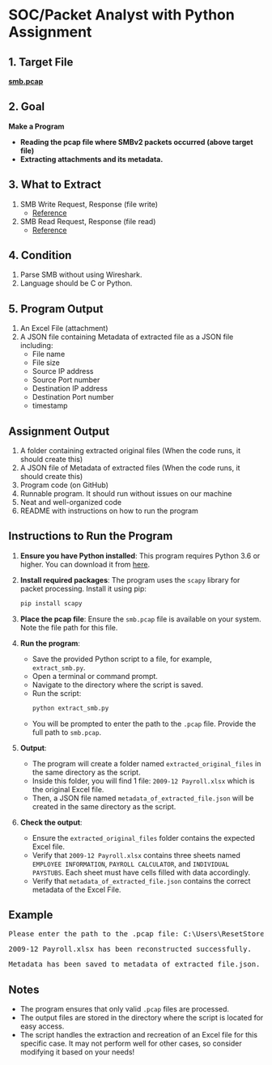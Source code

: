 # SOC/Packet Analyst with Python Assignment

## 1. Target File
**[smb.pcap](https://github.com/noahverner1995/SOC-Packet-Analyst-with-Python-Assignment/blob/main/smb.pcap)**

## 2. Goal

**Make a Program**

- **Reading the pcap file where SMBv2 packets occurred (above target file)**
- **Extracting attachments and its metadata.**

## 3. What to Extract

1. SMB Write Request, Response (file write)
   - [Reference](https://learn.microsoft.com/en-us/openspecs/windows_protocols/ms-smb2/e7046961-3318-4350-be2a-a8d69bb59ce8)
2. SMB Read Request, Response (file read)
   - [Reference](https://learn.microsoft.com/en-us/openspecs/windows_protocols/ms-smb2/320f04f3-1b28-45cd-aaa1-9e5aed810dca)

## 4. Condition

1. Parse SMB without using Wireshark.
2. Language should be C or Python.

## 5. Program Output

1. An Excel File (attachment)
2. A JSON file containing Metadata of extracted file as a JSON file including:
    - File name
    - File size
    - Source IP address
    - Source Port number
    - Destination IP address
    - Destination Port number
    - timestamp


## Assignment Output

1. A folder containing extracted original files (When the code runs, it should create this)
2. A JSON file of Metadata of extracted files (When the code runs, it should create this)
3. Program code (on GitHub)
4. Runnable program. It should run without issues on our machine
5. Neat and well-organized code
6. README with instructions on how to run the program

## Instructions to Run the Program

1. **Ensure you have Python installed**: This program requires Python 3.6 or higher. You can download it from [here](https://www.python.org/downloads/).

2. **Install required packages**: The program uses the `scapy` library for packet processing. Install it using pip:
    ```bash
    pip install scapy
    ```

3. **Place the pcap file**: Ensure the `smb.pcap` file is available on your system. Note the file path for this file.

4. **Run the program**:
    - Save the provided Python script to a file, for example, `extract_smb.py`.
    - Open a terminal or command prompt.
    - Navigate to the directory where the script is saved.
    - Run the script:
      ```bash
      python extract_smb.py
      ```
    - You will be prompted to enter the path to the `.pcap` file. Provide the full path to `smb.pcap`.

5. **Output**:
    - The program will create a folder named `extracted_original_files` in the same directory as the script.
    - Inside this folder, you will find 1 file: `2009-12 Payroll.xlsx` which is the original Excel file.
    - Then, a JSON file named `metadata_of_extracted_file.json` will be created in the same directory as the script.

6. **Check the output**:
    - Ensure the `extracted_original_files` folder contains the expected Excel file.
    - Verify that `2009-12 Payroll.xlsx` contains three sheets named `EMPLOYEE INFORMATION`, `PAYROLL CALCULATOR`, and `INDIVIDUAL PAYSTUBS`. Each sheet must have cells filled with data accordingly.
    - Verify that `metadata_of_extracted_file.json` contains the correct metadata of the Excel File.

## Example

<pre>Please enter the path to the .pcap file: C:\Users\ResetStoreX\Downloads\hyper hire technical test\smb.pcap</pre>
<pre>2009-12 Payroll.xlsx has been reconstructed successfully.</pre>
<pre>Metadata has been saved to metadata_of_extracted_file.json.</pre>

## Notes

- The program ensures that only valid ```.pcap``` files are processed.
- The output files are stored in the directory where the script is located for easy access.
- The script handles the extraction and recreation of an Excel file for this specific case. It may not perform well for other cases, so consider modifying it based on your needs!